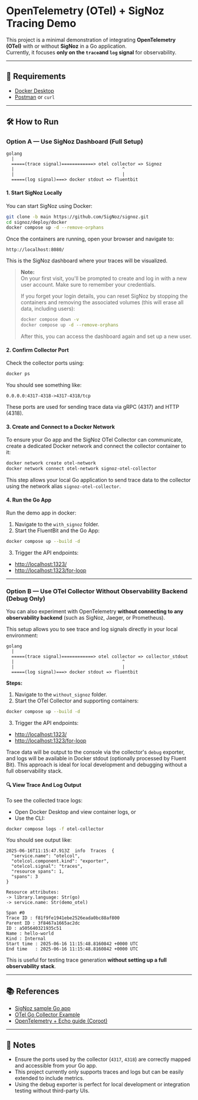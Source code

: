 # OpenTelemetry (OTel) + SigNoz Tracing Demo

This project is a minimal demonstration of integrating **OpenTelemetry (OTel)** with or without **SigNoz** in a Go application.  
Currently, it focuses **only on the `trace`and `log` signal** for observability.

---

## 🚀 Requirements

- [Docker Desktop](https://www.docker.com/products/docker-desktop/)
- [Postman](https://www.postman.com/) or `curl`

---

## 🛠️ How to Run

### Option A — Use SigNoz Dashboard (Full Setup)
```
golang
  |
  =====(trace signal)============> otel collector => Signoz
  |                                         ^
  |                                         | 
  =====(log signal)===> docker stdout => fluentbit
```
#### 1. Start SigNoz Locally

You can start SigNoz using Docker:

```bash
git clone -b main https://github.com/SigNoz/signoz.git
cd signoz/deploy/docker
docker compose up -d --remove-orphans
```

Once the containers are running, open your browser and navigate to:

```
http://localhost:8080/
```

This is the SigNoz dashboard where your traces will be visualized.

> **Note:**  
> On your first visit, you'll be prompted to create and log in with a new user account. Make sure to remember your credentials.
>
> If you forget your login details, you can reset SigNoz by stopping the containers and removing the associated volumes (this will erase all data, including users):
>
> ```bash
> docker compose down -v
> docker compose up -d --remove-orphans
> ```
>
> After this, you can access the dashboard again and set up a new user.

#### 2. Confirm Collector Port

Check the collector ports using:

```bash
docker ps
```

You should see something like:

```
0.0.0.0:4317-4318->4317-4318/tcp
```

These ports are used for sending trace data via gRPC (4317) and HTTP (4318).
#### 3. Create and Connect to a Docker Network

To ensure your Go app and the SigNoz OTel Collector can communicate, create a dedicated Docker network and connect the collector container to it:

```bash
docker network create otel-network
docker network connect otel-network signoz-otel-collector
```

This step allows your local Go application to send trace data to the collector using the network alias `signoz-otel-collector`.

#### 4. Run the Go App

Run the demo app in docker:


1. Navigate to the `with_signoz` folder.
2. Start the FluentBit and the Go App:

  ```bash
  docker compose up --build -d
  ```

3. Trigger the API endpoints:

  - [http://localhost:1323/](http://localhost:1323/)
  - [http://localhost:1323/for-loop](http://localhost:1323/for-loop)

---

### Option B — Use OTel Collector **Without** Observability Backend (Debug Only)

You can also experiment with OpenTelemetry **without connecting to any observability backend** (such as SigNoz, Jaeger, or Prometheus).

This setup allows you to see trace and log signals directly in your local environment:

```
golang
  |
  =====(trace signal)============> otel collector => collector_stdout
  |                                         ^
  |                                         | 
  =====(log signal)===> docker stdout => fluentbit
```

**Steps:**

1. Navigate to the `without_signoz` folder.
2. Start the OTel Collector and supporting containers:

  ```bash
  docker compose up --build -d
  ```

3. Trigger the API endpoints:

  - [http://localhost:1323/](http://localhost:1323/)
  - [http://localhost:1323/for-loop](http://localhost:1323/for-loop)

Trace data will be output to the console via the collector's `debug` exporter, and logs will be available in Docker stdout (optionally processed by Fluent Bit). This approach is ideal for local development and debugging without a full observability stack.

#### 🔍 View Trace And Log Output

To see the collected trace logs:

- Open Docker Desktop and view container logs, or
- Use the CLI:

```bash
docker compose logs -f otel-collector
```

You should see output like:

```
2025-06-16T11:15:47.913Z  info  Traces  {
  "service.name": "otelcol",
  "otelcol.component.kind": "exporter",
  "otelcol.signal": "traces",
  "resource spans": 1,
  "spans": 3
}

Resource attributes:
-> library.language: Str(go)
-> service.name: Str(demo_otel)

Span #0
Trace ID : f81f9fe1941ebe2526eada0bc88af800
Parent ID : 3f8467a1665ac2dc
ID : a505640321935c51
Name : hello-world
Kind : Internal
Start time : 2025-06-16 11:15:48.8160842 +0000 UTC
End time   : 2025-06-16 11:15:48.8160842 +0000 UTC
```

This is useful for testing trace generation **without setting up a full observability stack**.

---

## 📚 References

- [SigNoz sample Go app](https://github.com/SigNoz/sample-golang-app/blob/master/main.go)
- [OTel Go Collector Example](https://github.com/open-telemetry/opentelemetry-go-contrib/blob/main/examples/otel-collector/main.go)
- [OpenTelemetry + Echo guide (Coroot)](https://docs.coroot.com/tracing/opentelemetry-go?http-server=echo)

---

## 📌 Notes

- Ensure the ports used by the collector (`4317`, `4318`) are correctly mapped and accessible from your Go app.
- This project currently only supports traces and logs but can be easily extended to include metrics.
- Using the debug exporter is perfect for local development or integration testing without third-party UIs.
